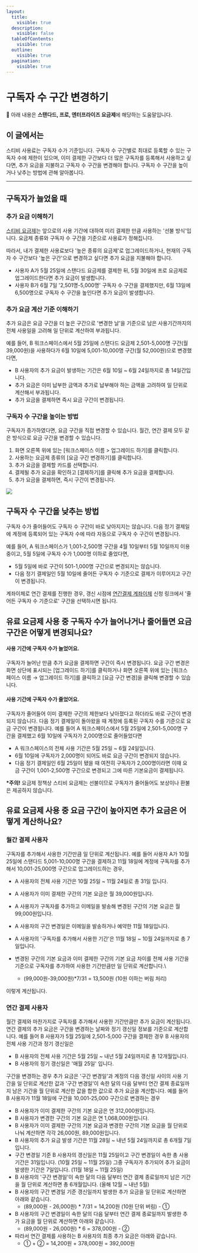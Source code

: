 ```yaml
---
layout:
  title:
    visible: true
  description:
    visible: false
  tableOfContents:
    visible: true
  outline:
    visible: true
  pagination:
    visible: true
---
```


# 구독자 수 구간 변경하기

💬 아래 내용은 **스탠다드, 프로, 엔터프라이즈 요금제**에 해당하는 도움말입니다.

## 이 글에서는 <a href="#h_01habcv23ka6sz9g93mt8dk920" id="h_01habcv23ka6sz9g93mt8dk920"></a>

스티비 사용료는 구독자 수가 기준입니다. 구독자 수 구간별로 최대로 등록할 수 있는 구독자 수에 제한이 있으며, 이미 결제한 구간보다 더 많은 구독자를 등록해서 사용하고 싶다면, 추가 요금을 지불하고 구독자 수 구간을 변경해야 합니다. 구독자 수 구간을 높이거나 낮추는 방법에 관해 알아봅니다.

***

## 구독자가 늘었을 때 <a href="#id-01ha9a7pkrxj0gtq0fv3x8j8vd" id="id-01ha9a7pkrxj0gtq0fv3x8j8vd"></a>

### 추가 요금 이해하기 <a href="#h_01habcxf9wqq867nxnea9x5ym5" id="h_01habcxf9wqq867nxnea9x5ym5"></a>

[스티비 요금제](../understanding/)는 앞으로의 사용 기간에 대하여 미리 결제한 만큼 사용하는 '선불 방식'입니다. 요금제 종류와 구독자 수 구간을 기준으로 사용료가 정해집니다.

따라서, 내가 결제한 사용료보다 '높은 종류의 요금제'로 업그레이드하거나, 현재의 구독자 수 구간보다 '높은 구간'으로 변경하고 싶다면 추가 요금을 지불해야 합니다.

* 사용자 A가 5월 25일에 스탠다드 요금제를 결제한 뒤, 5월 30일에 프로 요금제로 업그레이드한다면 추가 요금이 발생합니다.
* 사용자 B가 6월 7일 '2,501명-5,000명' 구독자 수 구간을 결제했지만, 6월 13일에 6,500명으로 구독자 수 구간을 높인다면 추가 요금이 발생합니다.

&#x20;

### 추가 요금 계산 기준 이해하기 <a href="#h_01ha9dp12grrez158ncfsafhwg" id="h_01ha9dp12grrez158ncfsafhwg"></a>

추가 요금은 요금 구간을 더 높은 구간으로 '변경한 날'을 기준으로 남은 사용기간까지의 전체 사용일을 고려해 일 단위로 계산하여 부과됩니다.

예를 들어, B 워크스페이스에서 5월 25일에 스탠다드 요금제 2,501-5,000명 구간(월 39,000원)을 사용하다가 6월 10일에 5,001-10,000명 구간(월 52,000원)으로 변경했다면,

* B 사용자의 추가 요금이 발생하는 기간은 6월 10일 \~ 6월 24일까지로 총 14일간입니다.
* 추가 요금은 이미 납부한 금액과 추가로 납부해야 하는 금액을 고려하여 일 단위로 계산해서 부과됩니다.
* 추가 요금을 결제하면 즉시 요금 구간이 변경됩니다.



### 구독자 수 구간을 높이는 방법

구독자가 증가하였다면, 요금 구간을 직접 변경할 수 있습니다. 월간, 연간 결제 모두 같은 방식으로 요금 구간을 변경할 수 있습니다.

1. 화면 오른쪽 위에 있는 \[워크스페이스 이름 > 업그레이드 하기]를 클릭합니다.
2. 사용하는 요금제 종류의 \[요금 구간 변경하기]를 클릭합니다.
3. 추가 요금을 결제할 카드를 선택합니다.
4. 결제될 추가 요금을 확인하고 \[결제하기]를 클릭해 추가 요금을 결제합니다.
5. 추가 요금을 결제하면, 즉시 구간이 변경됩니다.

![](https://help.stibee.com/hc/article\_attachments/7896757705615)

## 구독자 수 구간을 낮추는 방법 <a href="#id-01ha9aaazf8xq89jkd0v1rpmdt" id="id-01ha9aaazf8xq89jkd0v1rpmdt"></a>

구독자 수가 줄어들어도 구독자 수 구간이 바로 낮아지지는 않습니다. 다음 정기 결제일에 계정에 등록되어 있는 구독자 수에 따라 자동으로 구독자 수 구간이 변경됩니다.

예를 들어, A 워크스페이스가 1,001-2,500명 구간을 4월 10일부터 5월 10일까지 이용 중이고, 5월 5일에 구독자 수가 1,000명 이하로 줄었다면,

* 5월 5일에 바로 구간이 501-1,000명 구간으로 변경되지는 않습니다.
* 다음 정기 결제일인 5월 10일에 줄어든 구독자 수 기준으로 결제가 이루어지고 구간이 변경됩니다.

계좌이체로 연간 결제를 진행한 경우, 갱신 시점에 [연간결제 계좌이체](https://help.stibee.com/hc/ko/articles/4756465544847) 신청 링크에서 '줄어든 구독자 수 기준으로' 구간을 선택하시면 됩니다.



## 유료 요금제 사용 중 구독자 수가 늘어나거나 줄어들면 요금 구간은 어떻게 변경되나요?

&#x20;

#### 사용 기간에 구독자 수가 늘었어요. <a href="#h_3931fe83c0" id="h_3931fe83c0"></a>

구독자가 늘어난 만큼 추가 요금을 결제하면 구간이 즉시 변경됩니다. 요금 구간 변경은 화면 상단에 표시되는 \[업그레이드 하기]를 클릭하거나 화면 오른쪽 위에 있는 \[워크스페이스 이름 → 업그레이드 하기]를 클릭하고 \[요금 구간 변경]을 클릭해 변경할 수 있습니다.



#### 사용 기간에 구독자 수가 줄었어요. <a href="#h_d3610bac40" id="h_d3610bac40"></a>

구독자가 줄어들어 이미 결제한 구간의 제한보다 낮아졌다고 하더라도 바로 구간이 변경되지 않습니다. 다음 정기 결제일이 돌아왔을 때 계정에 등록된 구독자 수를 기준으로 요금 구간이 변경됩니다. 예를 들어 A 워크스페이스에서 5월 25일에 2,501-5,000명 구간을 결제했고 6월 10일에 구독자가 2,000명으로 줄어들었다면

* A 워크스페이스의 전체 사용 기간은 5월 25일 \~ 6월 24일입니다.
* 6월 10일에 구독자가 2,000명이 되어도 바로 요금 구간이 변경되지 않습니다.
* 다음 정기 결제일인 6월 25일이 됐을 때 여전히 구독자가 2,000명이라면 이때 요금 구간이 1,001-2,500명 구간으로 변경되고 그에 따른 기본요금이 결제됩니다.

**\*주의!** 요금제 정책상 스티비 요금제는 선불이므로 구독자가 줄어들어도 보상이나 환불은 제공하지 않습니다.

## 유료 요금제 사용 중 요금 구간이 높아지면 추가 요금은 어떻게 계산하나요?



### 월간 결제 사용자 <a href="#undefined" id="undefined"></a>

구독자를 추가해서 사용한 기간만큼 일 단위로 계산됩니다. 예를 들어 사용자 A가 10월 25일에 스탠다드 5,001-10,000명 구간을 결제하고 11월 18일에 계정에 구독자를 추가해서 10,001-25,000명 구간으로 업그레이드하는 경우,

* A 사용자의 전체 사용 기간은 10월 25일 \~ 11월 24일로 총 31일 입니다.&#x20;
* A 사용자가 이미 결제한 구간의 기본 요금은 월 39,000원입니다.
* A 사용자가 구독자를 추가하고 이메일을 발송해 변경된 구간의 기본 요금은 월 99,000원입니다.
* A 사용자의 구간 변경일은 이메일을 발송하거나 예약한 11월 18일입니다.
* A 사용자의 '구독자를 추가해서 사용한 기간'은 11월 18일 \~ 10월 24일까지로 총 7일입니다.
* 변경된 구간의 기본 요금과 이미 결제한 구간의 기본 요금 차이를 전체 사용 기간을 기준으로 구독자를 추가하여 사용한 기간만큼만 일 단위로 계산합니다.\

  * (99,000원-39,000원)\*7/31 = 13,500원 (10원 이하는 버림 처리)

이렇게 계산됩니다.

&#x20;

### 연간 결제 사용자 <a href="#undefined" id="undefined"></a>

월간 결제와 마찬가지로 구독자를 추가해서 사용한 기간만큼만 추가 요금이 계산됩니다. 연간 결제의 추가 요금은 구간을 변경하는 날짜와 정기 갱신일 정보를 기준으로 계산합니다. 예를 들어 B 사용자가 5월 25일에 2,501-5,000 구간을 결제한 경우 B 사용자의 전체 사용 기간과 정기 갱신일은

* B 사용자의 전체 사용 기간은 5월 25일 \~ 내년 5월 24일까지로 총 12개월입니다.
* B 사용자의 정기 갱신일은 '매월 25일' 입니다.

구간을 변경하는 경우 추가 요금은 '구간 변경일'과 계정의 다음 갱신일 사이의 사용 기간을 일 단위로 계산한 값과 '구간 변경일'이 속한 달의 다음 달부터 연간 결제 종료일까지 남은 기간을 월 단위로 계산한 값을 합한 값으로 추가 요금을 계산합니다. 예를 들어 B 사용자가 11월 18일에 구간을 10,001-25,000 구간으로 변경하는 경우

* B 사용자가 이미 결제한 구간의 기본 요금은 연 312,000원입니다.&#x20;
* B 사용자가 변경한 구간의 기본 요금은 연 1,068,000원입니다.
* B 사용자가 이미 결제한 구간의 기본 요금과 변경한 구간의 기본 요금을 월 단위로 나눠 계산하면 각각 26,000원, 89,000원입니다.
* B 사용자의 추가 요금 발생 기간은 11월 28일 \~ 내년 5월 24일까지로 총 6개월 7일입니다.
* 구간 변경일 기준 B 사용자의 갱신일은 11월 25일이고 구간 변경일이 속한 총 사용 기간은 31일입니다. (10월 25일 \~ 11월 25일) 그중 구독자가 추가되어 추가 요금이 발생한 기간은 7일입니다. (11월 18일 \~ 11월 25일)
* B 사용자의 '구간 변경일'이 속한 달의 다음 달부터 연간 결제 종료일까지 남은 기간을 월 단위로 계산하면 총 6개월입니다. (올해 12월 \~ 내년 5월)&#x20;
* B 사용자의 구간 변경일 기준 갱신일까지 발생한 추가 요금을 일 단위로 계산하면 아래와 같습니다.
  * (89,000원 - 26,000원) \* 7/31 = 14,200원 (10원 단위 버림) - ①
* B 사용자의 구간 변경일이 속한 달의 다음 달부터 연간 결제 종료일까지 발생한 추가 요금을 월 단위로 계산하면 아래와 같습니다.
  * (89,000원 - 26,000원) \* 6 = 378,000원 - ②
* 따라서 연간 결제를 사용하는 B 사용자의 최종 추가 요금은 아래와 같습니다.
  * ① + ② = 14,200원 + 378,000원 = 392,000원
